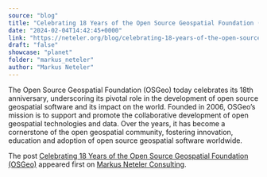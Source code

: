 ```yaml
---
source: "blog"
title: "Celebrating 18 Years of the Open Source Geospatial Foundation (OSGeo)"
date: "2024-02-04T14:42:45+0000"
link: "https://neteler.org/blog/celebrating-18-years-of-the-open-source-geospatial-foundation-osgeo/"
draft: "false"
showcase: "planet"
folder: "markus_neteler"
author: "Markus Neteler"
---
```


<p>The Open Source Geospatial Foundation (OSGeo) today celebrates its 18th anniversary, underscoring its pivotal role in the development of open source geospatial software and its impact on the world. Founded in 2006, OSGeo’s mission is to support and promote the collaborative development of open geospatial technologies and data. Over the years, it has become a cornerstone of the open geospatial community, fostering innovation, education and adoption of open source geospatial software worldwide.</p>
<p>The post <a href="https://neteler.org/blog/celebrating-18-years-of-the-open-source-geospatial-foundation-osgeo/">Celebrating 18 Years of the Open Source Geospatial Foundation (OSGeo)</a> appeared first on <a href="https://neteler.org">Markus Neteler Consulting</a>.</p>
